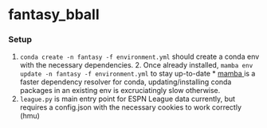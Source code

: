 # fantasy_bball

### Setup
1. ```conda create -n fantasy -f environment.yml``` should create a conda env with the necessary dependencies.
    2. Once already installed, ```mamba env update -n fantasy -f environment.yml``` to stay up-to-date 
        * [mamba ](https://github.com/mamba-org/mamba) is a faster dependency resolver for conda, updating/installing conda packages in an existing env is excruciatingly slow otherwise.
2. ```league.py``` is main entry point for ESPN League data currently, but requires a config.json with the necessary cookies to work correctly (hmu)